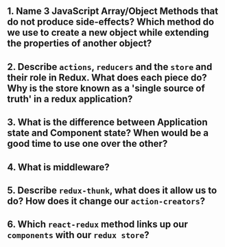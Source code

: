 ## 1.  Name 3 JavaScript Array/Object Methods that do not produce side-effects? Which method do we use to create a new object while extending the properties of another object?



## 2.  Describe `actions`, `reducers` and the `store` and their role in Redux. What does each piece do? Why is the store known as a 'single source of truth' in a redux application?



## 3.  What is the difference between Application state and Component state? When would be a good time to use one over the other?



## 4.  What is middleware?



## 5.  Describe `redux-thunk`, what does it allow us to do? How does it change our `action-creators`?



## 6.  Which `react-redux` method links up our `components` with our `redux store`?

